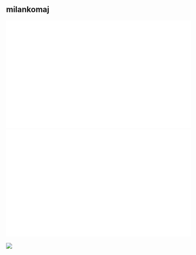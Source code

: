 ## milankomaj
![](https://github.com/milankomaj/stats/blob/master/generated/overview.svg)
![](https://github.com/milankomaj/stats/blob/master/generated/languages.svg)

![](https://dev-badge.eleonora.workers.dev/lastfm/last-played/last_fm_M?icon=lastfm&style=flat&scale=1.2)
